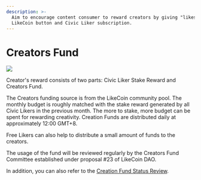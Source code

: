 ```yaml
---
description: >-
  Aim to encourage content consumer to reward creators by giving "likes", via
  LikeCoin button and Civic Liker subscription.
---
```


# Creators Fund

![](<../../.gitbook/assets/group\_56\_copy\_4 (1).png>)

Creator's reward consists of two parts: Civic Liker Stake Reward and Creators Fund.

The Creators funding source is from the LikeCoin community pool. The monthly budget is roughly matched with the stake reward generated by all Civic Likers in the previous month. The more to stake, more budget can be spent for rewarding creativity. Creation Funds are distributed daily at approximately 12:00 GMT+8.

Free Likers can also help to distribute a small amount of funds to the creators.

The usage of the fund will be reviewed regularly by the Creators Fund Committee established under proposal #23 of LikeCoin DAO.

In addition, you can also refer to the [Creation Fund Status Review](https://blog.like.co/en/tag/creators-fund/).

